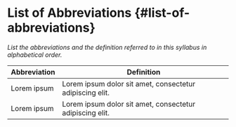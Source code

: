 # List of Abbreviations {#list-of-abbreviations}

*List the abbreviations and the definition referred to in this syllabus in alphabetical order.*

| Abbreviation | Definition |
| ------------ | ---------- |
| Lorem ipsum  | Lorem ipsum dolor sit amet, consectetur adipiscing elit. |
| Lorem ipsum  | Lorem ipsum dolor sit amet, consectetur adipiscing elit. |
